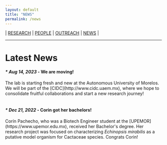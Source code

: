 ```yaml
---
layout: default
title: "NEWS"
permalink: /news
---
```

| [RESEARCH](./research.html)       | [PEOPLE](./members.html)          |  [OUTREACH](./outreach.html) |  [NEWS](./news.html) |

* * *

<h1> Latest News </h1>

<h4><em> * Aug 14, 2023 </em> - We are moving!</h4>
  The lab is starting fresh and new at the Autonomous University of Morelos. We will be part of the [CIDC](http://www.cidc.uaem.mx), where we hope to consolidate fruitful collaborations and start a new research journey!
<br>
<br>
<h4><em> * Dec 21, 2022 </em> - Corin got her bachelors!</h4>
  Corín Pachecho, who was a Biotech Engineer student at the [UPEMOR](https://www.upemor.edu.mx), received her Bachelor's degree. Her research project was focused on characterizing <i>Echinopsis mirabilis</i> as a putative model organism for Cactaceae species. Congrats Corin!
